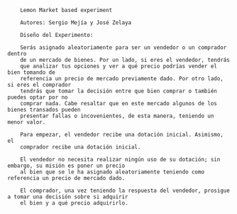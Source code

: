 
        Lemon Market based experiment
        
        Autores: Sergio Mejía y José Zelaya
        
        Diseño del Experimento: 
        
        Serás asignado aleatoriamente para ser un vendedor o un comprador dentro 
        de un mercado de bienes. Por un lado, si eres el vendedor, tendrás 
        que analizar tus opciones y ver a qué precio podrías vender el bien tomando de 
        referencia un precio de mercado previamente dado. Por otro lado, si eres el comprador
        tendrás que tomar la decisión entre que bien comprar o también puedes optar por no 
        comprar nada. Cabe resaltar que en este mercado algunos de los bienes transados pueden 
        presentar fallas o incovenientes, de esta manera, teniendo un menor valor.
    
        Para empezar, el vendedor recibe una dotación inicial. Asimismo, el
        comprador recibe una dotación inicial.

        El vendedor no necesita realizar ningún uso de su dotación; sin embargo, su misión es poner un precio
        al bien que se le ha asignado aleatoriamente teniendo como referencia un precio de mercado dado.

        El comprador, una vez teniendo la respuesta del vendedor, prosigue a tomar una decisión sobre si adquirir
        el bien y a qué precio adquirirlo.
    

